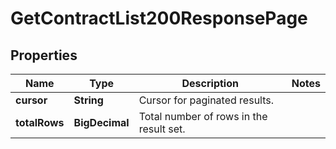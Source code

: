 

# GetContractList200ResponsePage


## Properties

| Name | Type | Description | Notes |
|------------ | ------------- | ------------- | -------------|
|**cursor** | **String** | Cursor for paginated results. |  |
|**totalRows** | **BigDecimal** | Total number of rows in the result set. |  |



